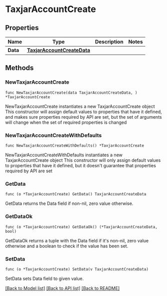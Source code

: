 # TaxjarAccountCreate

## Properties

Name | Type | Description | Notes
------------ | ------------- | ------------- | -------------
**Data** | [**TaxjarAccountCreateData**](TaxjarAccountCreateData.md) |  | 

## Methods

### NewTaxjarAccountCreate

`func NewTaxjarAccountCreate(data TaxjarAccountCreateData, ) *TaxjarAccountCreate`

NewTaxjarAccountCreate instantiates a new TaxjarAccountCreate object
This constructor will assign default values to properties that have it defined,
and makes sure properties required by API are set, but the set of arguments
will change when the set of required properties is changed

### NewTaxjarAccountCreateWithDefaults

`func NewTaxjarAccountCreateWithDefaults() *TaxjarAccountCreate`

NewTaxjarAccountCreateWithDefaults instantiates a new TaxjarAccountCreate object
This constructor will only assign default values to properties that have it defined,
but it doesn't guarantee that properties required by API are set

### GetData

`func (o *TaxjarAccountCreate) GetData() TaxjarAccountCreateData`

GetData returns the Data field if non-nil, zero value otherwise.

### GetDataOk

`func (o *TaxjarAccountCreate) GetDataOk() (*TaxjarAccountCreateData, bool)`

GetDataOk returns a tuple with the Data field if it's non-nil, zero value otherwise
and a boolean to check if the value has been set.

### SetData

`func (o *TaxjarAccountCreate) SetData(v TaxjarAccountCreateData)`

SetData sets Data field to given value.



[[Back to Model list]](../README.md#documentation-for-models) [[Back to API list]](../README.md#documentation-for-api-endpoints) [[Back to README]](../README.md)


